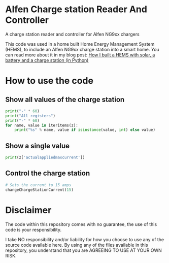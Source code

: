 # Alfen Charge station Reader And Controller
A charge station reader and controller for Alfen NG9xx chargers

This code was used in a home built Home Energy Management System (HEMS), to include an Alfen NG9xx charge station into a smart home. You can read more about it in my blog post: [How I built a HEMS with solar, a battery and a charge station (in Python)](https://medium.com/@harmvandenbrink/how-i-built-a-hems-with-solar-a-battery-and-a-charge-station-in-python-d5b51e60fd1c?source=friends_link&sk=f5e9302a02ea29065c3f677ecf1b8ed8)

# How to use the code
## Show all values of the charge station

```python
print("-" * 60)
print("All registers")
print("-" * 60)
for name, value in iteritems(z):
	print("%s" % name, value if isinstance(value, int) else value)
```

## Show a single value

```python
print(z['actualappliedmaxcurrent'])
```

## Control the charge station

```python
# Sets the current to 15 amps
changeChargeStationCurrent(15)
```

# Disclaimer

The code within this repository comes with no guarantee, the use of this code is your responsibility.

I take NO responsibility and/or liability for how you choose to use any of the source code available here. By using any of the files available in this repository, you understand that you are AGREEING TO USE AT YOUR OWN RISK.
